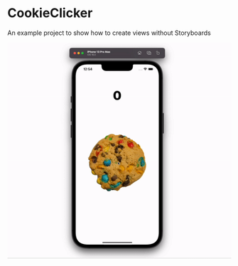 # CookieClicker
An example project to show how to create views without Storyboards

![Alt Text](demo.gif)
